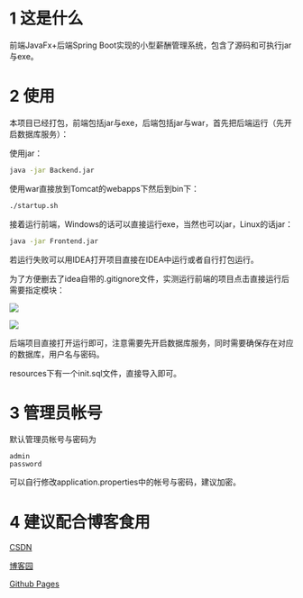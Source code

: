 # 1 这是什么
前端JavaFx+后端Spring Boot实现的小型薪酬管理系统，包含了源码和可执行jar与exe。

# 2 使用
本项目已经打包，前端包括jar与exe，后端包括jar与war，首先把后端运行（先开启数据库服务）：

使用jar：

```bash
java -jar Backend.jar
```

使用war直接放到Tomcat的webapps下然后到bin下：

```bash
./startup.sh
```

接着运行前端，Windows的话可以直接运行exe，当然也可以jar，Linux的话jar：

```bash
java -jar Frontend.jar
```

若运行失败可以用IDEA打开项目直接在IDEA中运行或者自行打包运行。

为了方便删去了idea自带的.gitignore文件，实测运行前端的项目点击直接运行后需要指定模块：

![](https://img-blog.csdnimg.cn/20200606171719997.png)

![](https://img-blog.csdnimg.cn/20200606171810118.png)

后端项目直接打开运行即可，注意需要先开启数据库服务，同时需要确保存在对应的数据库，用户名与密码。

resources下有一个init.sql文件，直接导入即可。

# 3 管理员帐号
默认管理员帐号与密码为

```
admin
password
```

可以自行修改application.properties中的帐号与密码，建议加密。

# 4 建议配合博客食用

[CSDN](https://blog.csdn.net/qq_27525611/article/details/105083135)

[博客园](https://www.cnblogs.com/6b7b5fc3/p/13054733.html)

[Github Pages](https://www.bingling.site/post/javafxspringbootyan-zheng-ma-gong-neng-de-xiao-xing-xin-chou-guan-li-xi-tong/)




